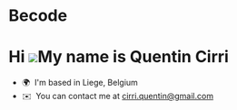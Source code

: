 # Becode
Hi ![](https://user-images.githubusercontent.com/18350557/176309783-0785949b-9127-417c-8b55-ab5a4333674e.gif)My name is Quentin Cirri
=====================================================================================================================================

*   🌍  I'm based in Liege, Belgium
*   ✉️  You can contact me at [cirri.quentin@gmail.com](mailto:cirri.quentin@gmail.com)
